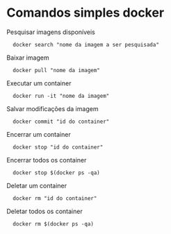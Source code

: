 # Comandos simples docker

Pesquisar imagens disponíveis
```
  docker search "nome da imagem a ser pesquisada"
```
Baixar imagem 
```
  docker pull "nome da imagem"
```
Executar um container

```
  docker run -it "nome da imagem"
```
Salvar modificações da imagem
```
  docker commit "id do container"
```
Encerrar um container
```
  docker stop "id do container"
```
Encerrar todos os container
```
  docker stop $(docker ps -qa)
```
Deletar um container
```
  docker rm "id do container"
```
Deletar todos os container
```
  docker rm $(docker ps -qa)
```
